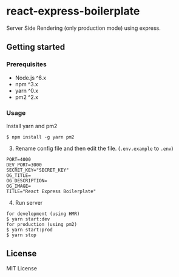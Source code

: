 # react-express-boilerplate
Server Side Rendering (only production mode) using express.

## Getting started

### Prerequisites

- Node.js ^6.x
- npm ^3.x
- yarn ^0.x
- pm2 ^2.x

### Usage


Install yarn and pm2
  ```
  $ npm install -g yarn pm2
  ```

3. Rename config file and then edit the file. (`.env.example` to `.env`)
  ```
  PORT=4000
  DEV_PORT=3000
  SECRET_KEY="SECRET_KEY"
  OG_TITLE=
  OG_DESCRIPTION=
  OG_IMAGE=
  TITLE="React Express Boilerplate"
  ```

4. Run server
  ```
  for development (using HMR)
  $ yarn start:dev
  for production (using pm2)
  $ yarn start:prod
  $ yarn stop
  ```

## License

MIT License
